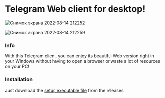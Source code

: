 # Telegram Web client for desktop!

![Снимок экрана 2022-08-14 212252](https://user-images.githubusercontent.com/105635627/184550766-e5a44486-6238-4021-8ee9-6674fdf9f10a.jpg)

![Снимок экрана 2022-08-14 212259](https://user-images.githubusercontent.com/105635627/184550767-db9725cf-1a8a-4677-9842-e77f658cd408.jpg)

### Info

With this Telegram client, you can enjoy its beautiful Web version right in your Windows without having to open a browser or waste a lot of resources on your PC!

### Installation

Just download the [setup executable file](https://www.youtube.com/channel/UCHlPOsjs-8H5hDbeBY8LZIg) from the releases
